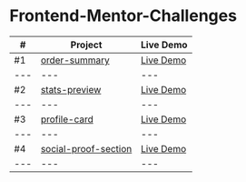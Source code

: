 # Frontend-Mentor-Challenges

| # | Project  | Live Demo |
| --- |---|---|
| #1 | [order-summary](https://github.com/Mukhran91/Frontend-Mentor-Challenges/tree/main/order-summary)  | [Live Demo](https://mukhran91.github.io/Frontend-Mentor-Challenges/order-summary) |
| --- |---|---|
| #2 | [stats-preview](https://github.com/Mukhran91/Frontend-Mentor-Challenges/tree/main/stats-preview)  | [Live Demo](https://mukhran91.github.io/Frontend-Mentor-Challenges/stats-preview) |
| --- |---|---|
| #3 | [profile-card](https://github.com/Mukhran91/Frontend-Mentor-Challenges/tree/main/profile-card)  | [Live Demo](https://mukhran91.github.io/Frontend-Mentor-Challenges/profile-card) |
| --- |---|---|
| #4 | [social-proof-section](https://github.com/Mukhran91/Frontend-Mentor-Challenges/tree/main/social-proof-section)  | [Live Demo](https://mukhran91.github.io/Frontend-Mentor-Challenges/social-proof-section) |
| --- |---|---|




